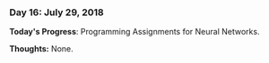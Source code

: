 ### Day 16: July 29, 2018

**Today's Progress**: Programming Assignments for Neural Networks.

**Thoughts:** None.

